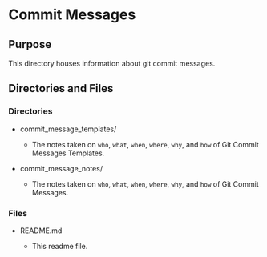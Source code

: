 # Commit Messages

## Purpose

This directory houses information about git commit messages.

## Directories and Files

### Directories

- commit_message_templates/

  - The notes taken on `who`, `what`, `when`, `where`, `why`, and `how` of Git Commit Messages Templates.

- commit_message_notes/

  - The notes taken on `who`, `what`, `when`, `where`, `why`, and `how` of Git Commit Messages.

### Files

- README.md

  - This readme file.
